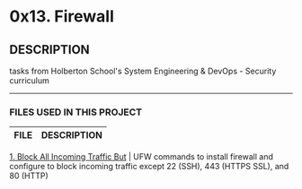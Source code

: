 # 0x13. Firewall

## DESCRIPTION
 tasks from Holberton School's System Engineering & DevOps - Security curriculum

----

### FILES USED IN THIS PROJECT

FILE | DESCRIPTION
----|----

[1. Block All Incoming Traffic But](./1-block_all_incoming_traffic_but) | UFW commands to install firewall and configure to block incoming traffic except 22 (SSH), 443 (HTTPS SSL), and 80 (HTTP)

